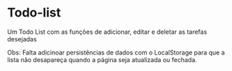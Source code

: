 # Todo-list
Um Todo List com as funções de adicionar, editar e deletar as tarefas desejadas

Obs: Falta adicinoar persistências de dados com o LocalStorage para que a lista não desapareça quando a página seja atualizada ou fechada.
